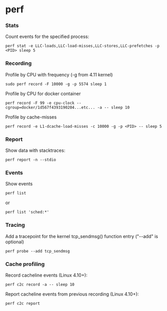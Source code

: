 # perf

### Stats

Count events for the specified process:

    perf stat -e LLC-loads,LLC-load-misses,LLC-stores,LLC-prefetches -p <PID> sleep 5

### Recording

Profile by CPU with frequency (-g from 4.11 kernel)

    sudo perf record -F 10000 -g -p 5574 sleep 1

Profile by CPU for docker container

    perf record -F 99 -e cpu-clock --cgroup=docker/1d567f4393190204...etc... -a -- sleep 10

Profile by cache-misses

    perf record -e L1-dcache-load-misses -c 10000 -g -p <PID> -- sleep 5

### Report

Show data with stacktraces:

    perf report -n --stdio

### Events

Show events

    perf list

or

    perf list 'sched:*'

### Tracing

Add a tracepoint for the kernel tcp_sendmsg() function entry ("--add" is optional)

    perf probe --add tcp_sendmsg

### Cache profiling

Record cacheline events (Linux 4.10+):

    perf c2c record -a -- sleep 10

Report cacheline events from previous recording (Linux 4.10+):

    perf c2c report